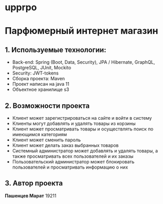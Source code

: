 # upprpo
# Парфюмерный интернет магазин

## 1. Используемые технологии:
+ Back-end: Spring (Boot, Data, Security), JPA / Hibernate, GraphQL, PostgreSQL, JUnit, Mockito
+ Security: JWT-tokens
+ Сборка проекта: Maven
+ Проект написан на java 11
+ Объектное хранилище s3

## 2. Возможности проекта
+ Клиент может зарегистрироваться на сайте и войти в систему
+ Клиенты могут добавлять и удалять товары из корзины
+ Клиент может просматривать товары и осуществлять поиск по имеющимся категориям
+ Клиент может сменить пароль
+ Клиент может делать заказ выбранных товаров
+ Системный администратор может добавлять и удалять товары, а также просматривать всех пользователей и их заказы
+ Пользовательский администратор может блокировать пользователей и просматривать информацию о них

## 3. Автор проекта
**Пашенцев Марат** 19211
